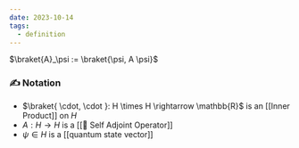 ```yaml
---
date: 2023-10-14
tags:
  - definition
---
```

$\braket{A}_\psi  := \braket{\psi, A \psi}$
### ✍️ Notation
- $\braket{ \cdot, \cdot }: H \times H \rightarrow \mathbb{R}$ is an [[Inner Product]] on $H$
- $A: H \rightarrow H$ is a [[📘 Self Adjoint Operator]]
- $\psi \in H$ is a [[quantum state vector]]